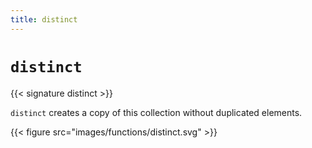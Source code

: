 ```yaml
---
title: distinct
---
```


# `distinct`

{{< signature distinct >}}

`distinct` creates a copy of this collection without duplicated elements.

{{< figure src="images/functions/distinct.svg" >}}
